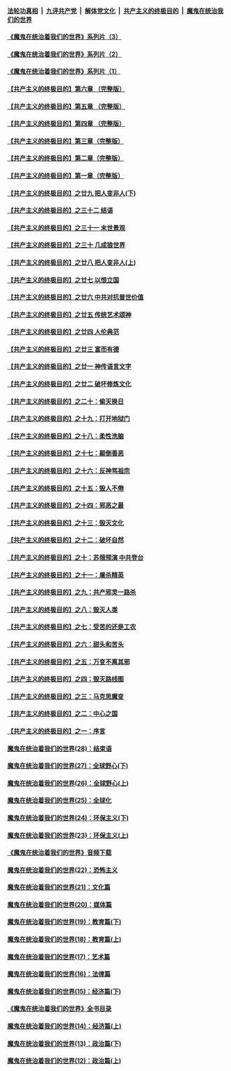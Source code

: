 ####  [法轮功真相](../../../../basic/blob/master/README.md?t=07232302) &nbsp;|&nbsp; [九评共产党](../../../../9ping.md/blob/master/README.md?t=07232302) &nbsp;|&nbsp; [解体党文化](../../../../jtdwh.md/blob/master/README.md?t=07232302)  &nbsp;|&nbsp; [共产主义的终极目的](../../../../gczydzjmd.md/blob/master/README.md?t=07232302) &nbsp;|&nbsp; [魔鬼在统治我们的世界](../../../../mgztzwmdsj.md/blob/master/README.md?t=07232302) 

#### [《魔鬼在统治着我们的世界》系列片（3）](../pages/nsc422/n12271322.md?t=07232302) 

#### [《魔鬼在统治着我们的世界》系列片（2）](../pages/nsc422/n12269049.md?t=07232302) 

#### [《魔鬼在统治着我们的世界》系列片（1）](../pages/nsc422/n12267575.md?t=07232302) 

#### [【共产主义的终极目的】第六章 （完整版）](../pages/nsc422/n11428913.md?t=07232302) 

#### [【共产主义的终极目的】第五章 （完整版）](../pages/nsc422/n11428912.md?t=07232302) 

#### [【共产主义的终极目的】第四章 （完整版）](../pages/nsc422/n11428907.md?t=07232302) 

#### [【共产主义的终极目的】第三章（完整版）](../pages/nsc422/n11428848.md?t=07232302) 

#### [【共产主义的终极目的】第二章（完整版）](../pages/nsc422/n11428831.md?t=07232302) 

#### [【共产主义的终极目的】第一章（完整版）](../pages/nsc422/n11417651.md?t=07232302) 

#### [【共产主义的终极目的】之廿九 把人变非人(下)](../pages/nsc422/n11344140.md?t=07232302) 

#### [【共产主义的终极目的】之三十二 结语](../pages/nsc422/n11360535.md?t=07232302) 

#### [【共产主义的终极目的】之三十一 末世景观](../pages/nsc422/n11351129.md?t=07232302) 

#### [【共产主义的终极目的】之三十 几成狼世界](../pages/nsc422/n11348280.md?t=07232302) 

#### [【共产主义的终极目的】之廿八 把人变非人(上)](../pages/nsc422/n11340492.md?t=07232302) 

#### [【共产主义的终极目的】之廿七 以恨立国](../pages/nsc422/n11336944.md?t=07232302) 

#### [【共产主义的终极目的】之廿六 中共对抗普世价值](../pages/nsc422/n11324785.md?t=07232302) 

#### [【共产主义的终极目的】之廿五 传统艺术颂神](../pages/nsc422/n11296396.md?t=07232302) 

#### [【共产主义的终极目的】之廿四 人伦典范](../pages/nsc422/n11296397.md?t=07232302) 

#### [【共产主义的终极目的】之廿三 富而有德](../pages/nsc422/n11283598.md?t=07232302) 

#### [【共产主义的终极目的】之廿一 神传语言文字](../pages/nsc422/n11263265.md?t=07232302) 

#### [【共产主义的终极目的】之廿二 破坏修炼文化](../pages/nsc422/n11245728.md?t=07232302) 

#### [【共产主义的终极目的】之二十：偷天换日](../pages/nsc422/n11238846.md?t=07232302) 

#### [【共产主义的终极目的】之十九：打开地狱门](../pages/nsc422/n11206376.md?t=07232302) 

#### [【共产主义的终极目的】之十八：柔性洗脑](../pages/nsc422/n11199994.md?t=07232302) 

#### [【共产主义的终极目的】之十七：颠倒善恶](../pages/nsc422/n11179782.md?t=07232302) 

#### [【共产主义的终极目的】之十六：反神骂祖宗](../pages/nsc422/n11166798.md?t=07232302) 

#### [【共产主义的终极目的】之十五：毁人不倦](../pages/nsc422/n11166792.md?t=07232302) 

#### [【共产主义的终极目的】之十四：邪恶之最](../pages/nsc422/n11150249.md?t=07232302) 

#### [【共产主义的终极目的】之十三：毁灭文化](../pages/nsc422/n11135227.md?t=07232302) 

#### [【共产主义的终极目的】之十二：破坏自然](../pages/nsc422/n11135214.md?t=07232302) 

#### [【共产主义的终极目的】之十：苏俄预演 中共登台](../pages/nsc422/n11118424.md?t=07232302) 

#### [【共产主义的终极目的】之十一：屠杀精英](../pages/nsc422/n11118442.md?t=07232302) 

#### [【共产主义的终极目的】之九：共产邪灵一路杀](../pages/nsc422/n11114139.md?t=07232302) 

#### [【共产主义的终极目的】之八：毁灭人类](../pages/nsc422/n11108503.md?t=07232302) 

#### [【共产主义的终极目的】之七：受苦的还是工农](../pages/nsc422/n11101809.md?t=07232302) 

#### [【共产主义的终极目的】之六：甜头和苦头](../pages/nsc422/n11096971.md?t=07232302) 

#### [【共产主义的终极目的】之五：万变不离其邪](../pages/nsc422/n11091285.md?t=07232302) 

#### [【共产主义的终极目的】之四：毁灭路线图](../pages/nsc422/n11086284.md?t=07232302) 

#### [【共产主义的终极目的】之三：马克思魔变](../pages/nsc422/n11061941.md?t=07232302) 

#### [【共产主义的终极目的】之二：中心之国](../pages/nsc422/n11047728.md?t=07232302) 

#### [【共产主义的终极目的】之一：序言](../pages/nsc422/n11086077.md?t=07232302) 

#### [魔鬼在统治着我们的世界(28)：结束语](../pages/nsc422/n10936246.md?t=07232302) 

#### [魔鬼在统治着我们的世界(27)：全球野心(下)](../pages/nsc422/n10928319.md?t=07232302) 

#### [魔鬼在统治着我们的世界(26)：全球野心(上)](../pages/nsc422/n10900318.md?t=07232302) 

#### [魔鬼在统治着我们的世界(25)：全球化](../pages/nsc422/n10788205.md?t=07232302) 

#### [魔鬼在统治着我们的世界(24)：环保主义(下)](../pages/nsc422/n10695307.md?t=07232302) 

#### [魔鬼在统治着我们的世界(23)：环保主义(上)](../pages/nsc422/n10688613.md?t=07232302) 

#### [《魔鬼在统治着我们的世界》音频下载](../pages/nsc422/n10635553.md?t=07232302) 

#### [魔鬼在统治着我们的世界(22)：恐怖主义](../pages/nsc422/n10614727.md?t=07232302) 

#### [魔鬼在统治着我们的世界(21)：文化篇](../pages/nsc422/n10597706.md?t=07232302) 

#### [魔鬼在统治着我们的世界(20)：媒体篇](../pages/nsc422/n10586579.md?t=07232302) 

#### [魔鬼在统治着我们的世界(19)：教育篇(下)](../pages/nsc422/n10564808.md?t=07232302) 

#### [魔鬼在统治着我们的世界(18)：教育篇(上)](../pages/nsc422/n10526970.md?t=07232302) 

#### [魔鬼在统治着我们的世界(17)：艺术篇](../pages/nsc422/n10499093.md?t=07232302) 

#### [魔鬼在统治着我们的世界(16)：法律篇](../pages/nsc422/n10485969.md?t=07232302) 

#### [魔鬼在统治着我们的世界(15)：经济篇(下)](../pages/nsc422/n10469975.md?t=07232302) 

#### [《魔鬼在统治着我们的世界》全书目录](../pages/nsc422/n10464261.md?t=07232302) 

#### [魔鬼在统治着我们的世界(14)：经济篇(上)](../pages/nsc422/n10457370.md?t=07232302) 

#### [魔鬼在统治着我们的世界(13)：政治篇(下)](../pages/nsc422/n10448270.md?t=07232302) 

#### [魔鬼在统治着我们的世界(12)：政治篇(上)](../pages/nsc422/n10444576.md?t=07232302) 

